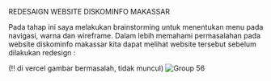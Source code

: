 
REDESAIGN WEBSITE DISKOMINFO MAKASSAR

Pada tahap ini saya melakukan brainstorming untuk menentukan menu pada navigasi, warna dan wireframe. Dalam lebih memahami permasalahan pada website diskominfo makassar kita dapat melihat website tersebut sebelum dilakukan redesign :

(!! di vercel gambar bermasalah, tidak muncul)
![Group 56](https://github.com/zenzeicrxs/diskominfo-makassar-web-redesign/assets/59620860/dc0ebc8c-90c9-4095-a2e6-070d87cceb59)

